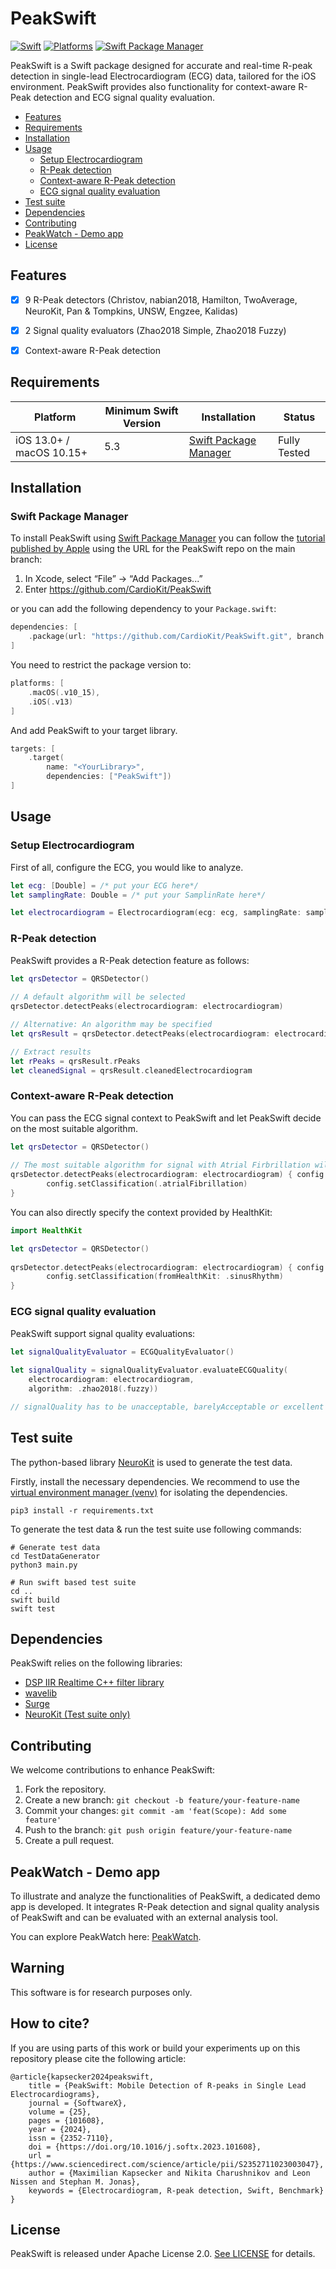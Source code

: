 # PeakSwift

[![Swift](https://img.shields.io/badge/Swift-5.3_5.4_5.5_5.6_5.7_5.8-orange?style=flat-square)](https://img.shields.io/badge/Swift-5.3_5.4_5.5_5.6_5.7_5.8-orange?style=flat-square)
[![Platforms](https://img.shields.io/badge/Platforms-macOS_iOS-yellowgreen?style=flat-square)](https://img.shields.io/badge/Platforms-macOS_iOS-Green?style=flat-square)
[![Swift Package Manager](https://img.shields.io/badge/Swift_Package_Manager-compatible-blue?style=flat-square)](https://img.shields.io/badge/Swift_Package_Manager-compatible-blue?style=flat-square)

PeakSwift is a Swift package designed for accurate and real-time R-peak detection in single-lead Electrocardiogram (ECG) data, tailored for the iOS environment. PeakSwift provides also functionality for context-aware R-Peak detection and ECG signal quality evaluation.

- [Features](#features)
- [Requirements](#requirements)
- [Installation](#installation)
- [Usage](#usage)
    - [Setup Electrocardiogram](#setup-electrocardiogram)
    - [R-Peak detection](#r-peak-detection)
    - [Context-aware R-Peak detection](#context-aware-r-peak-detection)
    - [ECG signal quality evaluation](#ecg-signal-quality-evaluation)
- [Test suite](#test-suite)
- [Dependencies](#dependencies)
- [Contributing](#contributing)
- [PeakWatch - Demo app](#peakwatch---demo-app)
- [License](license)

## Features

- [x] 9 R-Peak detectors (Christov, nabian2018, Hamilton, TwoAverage, NeuroKit, Pan & Tompkins, UNSW, Engzee, Kalidas)
- [x] 2 Signal quality evaluators (Zhao2018 Simple, Zhao2018 Fuzzy)
- [x] Context-aware R-Peak detection


## Requirements

| Platform | Minimum Swift Version | Installation | Status |
| --- | --- | --- | --- |
| iOS 13.0+ / macOS 10.15+  | 5.3 |  [Swift Package Manager](#swift-package-manager)| Fully Tested |

## Installation

### Swift Package Manager

To install PeakSwift using [Swift Package Manager](https://github.com/apple/swift-package-manager) you can follow the [tutorial published by Apple](https://developer.apple.com/documentation/xcode/adding_package_dependencies_to_your_app) using the URL for the PeakSwift repo on the main branch:

1. In Xcode, select “File” → “Add Packages...”
1. Enter https://github.com/CardioKit/PeakSwift

or you can add the following dependency to your `Package.swift`:

```swift
dependencies: [
    .package(url: "https://github.com/CardioKit/PeakSwift.git", branch: "main")
]
```

You need to restrict the package version to: 
```swift
platforms: [
    .macOS(.v10_15),
    .iOS(.v13)
]
```

And add PeakSwift to your target library.

```swift
targets: [
    .target(
        name: "<YourLibrary>",
        dependencies: ["PeakSwift"])
]
```

## Usage

### Setup Electrocardiogram
First of all, configure the ECG, you would like to analyze. 

```swift
let ecg: [Double] = /* put your ECG here*/
let samplingRate: Double = /* put your SamplinRate here*/

let electrocardiogram = Electrocardiogram(ecg: ecg, samplingRate: samplingRate)
```

### R-Peak detection
PeakSwift provides a R-Peak detection feature as follows:

```swift
let qrsDetector = QRSDetector()
    
// A default algorithm will be selected
qrsDetector.detectPeaks(electrocardiogram: electrocardiogram)

// Alternative: An algorithm may be specified
let qrsResult = qrsDetector.detectPeaks(electrocardiogram: electrocardiogram, algorithm: .neurokit)

// Extract results
let rPeaks = qrsResult.rPeaks
let cleanedSignal = qrsResult.cleanedElectrocardiogram
```

### Context-aware R-Peak detection
You can pass the ECG signal context to PeakSwift and let PeakSwift decide on the most suitable algorithm.


```swift
let qrsDetector = QRSDetector()
    
// The most suitable algorithm for signal with Atrial Firbrillation will be selcted
qrsDetector.detectPeaks(electrocardiogram: electrocardiogram) { config in
        config.setClassification(.atrialFibrillation)
}
```  

You can also directly specify the context provided by HealthKit:
```swift
import HealthKit

let qrsDetector = QRSDetector()
 
qrsDetector.detectPeaks(electrocardiogram: electrocardiogram) { config in
        config.setClassification(fromHealthKit: .sinusRhythm)
}
```  

### ECG signal quality evaluation
PeakSwift support signal quality evaluations:

```swift
let signalQualityEvaluator = ECGQualityEvaluator()
        
let signalQuality = signalQualityEvaluator.evaluateECGQuality(
    electrocardiogram: electrocardiogram,
    algorithm: .zhao2018(.fuzzy))

// signalQuality has to be unacceptable, barelyAcceptable or excellent
```

## Test suite

The python-based library [NeuroKit](https://github.com/neuropsychology/NeuroKit) is used to generate the test data.

Firstly, install the necessary dependencies. We recommend to use the [virtual environment manager (venv)](https://packaging.python.org/en/latest/guides/installing-using-pip-and-virtual-environments/) for isolating the dependencies. 

```properties
pip3 install -r requirements.txt
```


 To generate the test data & run the test suite use following commands:

```properties
# Generate test data
cd TestDataGenerator
python3 main.py

# Run swift based test suite
cd .. 
swift build
swift test
```

## Dependencies

PeakSwift relies on the following libraries:

- [DSP IIR Realtime C++ filter library](https://github.com/berndporr/iir1)
- [wavelib](https://github.com/rafat/wavelib)
- [Surge](https://github.com/Jounce/Surge)
- [NeuroKit (Test suite only)](https://github.com/neuropsychology/NeuroKit)

## Contributing

We welcome contributions to enhance PeakSwift:

1. Fork the repository.
2. Create a new branch: `git checkout -b feature/your-feature-name`
3. Commit your changes: `git commit -am 'feat(Scope): Add some feature'`
4. Push to the branch: `git push origin feature/your-feature-name`
5. Create a pull request.

## PeakWatch - Demo app

To illustrate and analyze the functionalities of PeakSwift, a dedicated demo app is developed. It integrates R-Peak detection and signal quality analysis of PeakSwift and can be evaluated with an external analysis tool. 

You can explore PeakWatch here: [PeakWatch](https://github.com/CardioKit/PeakWatch).

## Warning

This software is for research purposes only.

## How to cite?

If you are using parts of this work or build your experiments up on this repository please cite the following article:
```
@article{kapsecker2024peakswift,
    title = {PeakSwift: Mobile Detection of R-peaks in Single Lead Electrocardiograms},
    journal = {SoftwareX},
    volume = {25},
    pages = {101608},
    year = {2024},
    issn = {2352-7110},
    doi = {https://doi.org/10.1016/j.softx.2023.101608},
    url = {https://www.sciencedirect.com/science/article/pii/S2352711023003047},
    author = {Maximilian Kapsecker and Nikita Charushnikov and Leon Nissen and Stephan M. Jonas},
    keywords = {Electrocardiogram, R-peak detection, Swift, Benchmark}
}
```

## License

PeakSwift is released under Apache License 2.0. [See LICENSE](https://github.com/CardioKit/PeakSwift/blob/main/LICENSE) for details.
